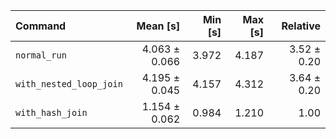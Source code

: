 | Command | Mean [s] | Min [s] | Max [s] | Relative |
|:---|---:|---:|---:|---:|
| `normal_run` | 4.063 ± 0.066 | 3.972 | 4.187 | 3.52 ± 0.20 |
| `with_nested_loop_join` | 4.195 ± 0.045 | 4.157 | 4.312 | 3.64 ± 0.20 |
| `with_hash_join` | 1.154 ± 0.062 | 0.984 | 1.210 | 1.00 |
